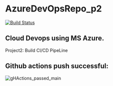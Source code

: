 # AzureDevOpsRepo_p2
[![Build Status](https://github.com/odluser248927/AzureDevOpsRepo_p2/badge.svg?branch=main)](https://github.com/odluser248927/AzureDevOpsRepo_p2)

## Cloud Devops using MS Azure.
Project2: Build CI/CD PipeLine

## Github actions push successful:

![gHActions_passed_main](https://github.com/odluser248927/AzureDevOpsRepo_p2/assets/156160543/f07b1842-6afa-4362-9340-756fd0566e69)
